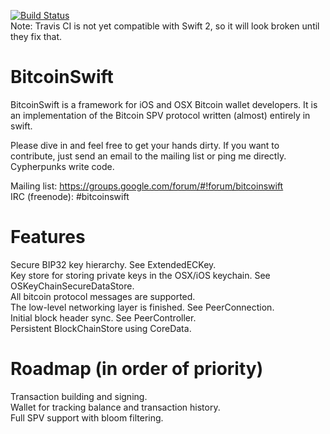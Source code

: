 [![Build Status](https://travis-ci.org/DoubleSha/BitcoinSwift.svg?branch=master)](https://travis-ci.org/DoubleSha/BitcoinSwift)  
Note: Travis CI is not yet compatible with Swift 2, so it will look broken until they fix that.

BitcoinSwift
============

BitcoinSwift is a framework for iOS and OSX Bitcoin wallet developers. It is an implementation of the Bitcoin SPV protocol written (almost) entirely in swift.

Please dive in and feel free to get your hands dirty. If you want to contribute, just send an email to the mailing list or ping me directly. Cypherpunks write code.

Mailing list: https://groups.google.com/forum/#!forum/bitcoinswift  
IRC (freenode): #bitcoinswift


Features
============

Secure BIP32 key hierarchy. See ExtendedECKey.  
Key store for storing private keys in the OSX/iOS keychain. See OSKeyChainSecureDataStore.  
All bitcoin protocol messages are supported.  
The low-level networking layer is finished. See PeerConnection.  
Initial block header sync. See PeerController.  
Persistent BlockChainStore using CoreData.  


Roadmap (in order of priority)
============

Transaction building and signing.  
Wallet for tracking balance and transaction history.  
Full SPV support with bloom filtering.  
